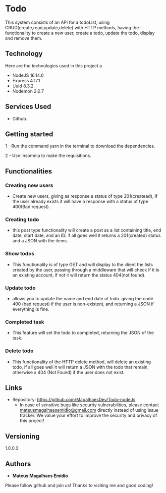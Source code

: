 # Todo
This system consists of an API for a todoList, using CRUD(create,read,update,delete) with HTTP methods, having the functionality to create a new user, create a todo, update the todo, display and remove them.


## Technology 

Here are the technologies used in this project.a

* NodeJS 16.14.0
* Express 4.17.1
* Uuid 8.3.2
* Nodemon 2.0.7

## Services Used

* Github.

## Getting started
 
1 - Run the command yarn in the terminal to download the dependencies.

2 - Use insomnia to make the requisitions.

## Functionalities

### Creating new users

* Create new users, giving as response a status of type 201(createad), if the user already exists it will have a response with a status of type 400(Bad request).

### Creating todo

* this post type functionality will create a post as a list containing title, end date, start date, and an ID. if all goes well it returns a 201(created) status and a JSON with the items.

### Show todos

* This functionality is of type GET and will display to the client the lists created by the user, passing through a middleware that will check if it is an existing account, if not it will return the status 404(not found).

### Update todo

* allows you to update the name and end date of todo. giving the code 400 (bad request) if the user is non-existent, and returning a JSON if everything is fine.

### Completed task

* This feature will set the todo to completed, returning the JSON of the task.

### Delete todo 

* This functionality of the HTTP delete method, will delete an existing todo, if all goes well it will return a JSON with the todo that remain, otherwise a 404 (Not Found) if the user does not exist.

## Links
  - Repository: https://github.com/MagalhaesDev/Todo-nodeJs
    - In case of sensitive bugs like security vulnerabilities, please contact
      mateusmagalhaesemidio@gmail.com directly instead of using issue tracker. We value your effort
      to improve the security and privacy of this project!

  ## Versioning

  1.0.0.0


  ## Authors

  * **Mateus Magalhaes Emidio** 

  Please follow github and join us!
  Thanks to visiting me and good coding!
